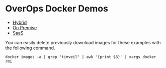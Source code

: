 # OverOps Docker Demos

* [Hybrid](hybrid)
* [On Premise](onprem)
* [SaaS](saas)

You can easily delete previously download images for these examples with the following command.

```
docker images -a | grep "timveil" | awk '{print $3}' | xargs docker rmi
```
